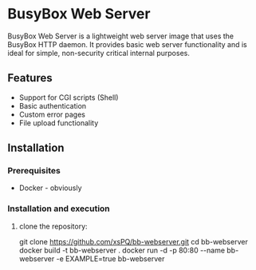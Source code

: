 # BusyBox Web Server

BusyBox Web Server is a lightweight web server image that uses the BusyBox HTTP daemon. It provides basic web server functionality and is ideal for simple, non-security critical internal purposes.

## Features

- Support for CGI scripts (Shell)
- Basic authentication
- Custom error pages
- File upload functionality

## Installation

### Prerequisites

- Docker - obviously

### Installation and execution

1. clone the repository:

   git clone https://github.com/xsPQ/bb-webserver.git
   cd bb-webserver
   docker build -t bb-webserver .
   docker run -d -p 80:80 --name bb-webserver -e EXAMPLE=true bb-webserver
